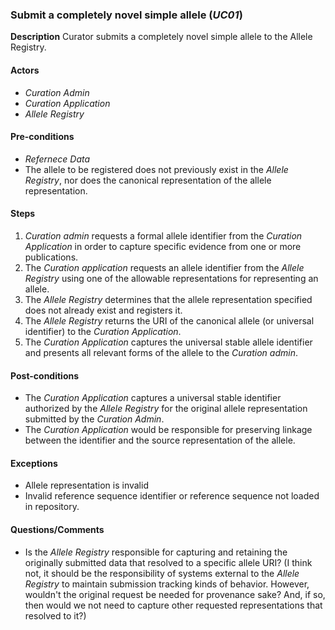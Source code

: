 ### Submit a completely novel simple allele (*UC01*)

**Description**
Curator submits a completely novel simple allele to the Allele Registry.

#### Actors

- *Curation Admin*
- *Curation Application*
- *Allele Registry*

#### Pre-conditions

- *Refernece Data*
- The allele to be registered does not previously exist in the *Allele Registry*, nor does the canonical representation of the allele representation.

#### Steps

1. *Curation admin* requests a formal allele identifier from the *Curation Application* in order to capture specific evidence from one or more publications.
2. The *Curation application* requests an allele identifier from the *Allele Registry* using one of the allowable representations for representing an allele.
3. The *Allele Registry* determines that the allele representation specified does not already exist and registers it. 
4. The *Allele Registry* returns the URI of the canonical allele (or universal identifier) to the *Curation Application*.
5. The *Curation Application* captures the universal stable allele identifier and presents all relevant forms of the allele to the *Curation admin*.

#### Post-conditions

- The *Curation Application* captures a universal stable identifier authorized by the *Allele Registry* for the original allele representation submitted by the *Curation Admin*.
- The *Curation Application* would be responsible for preserving linkage between the identifier and the source representation of the allele.

#### Exceptions

- Allele representation is invalid
- Invalid reference sequence identifier or reference sequence not loaded in repository.

#### Questions/Comments

- Is the *Allele Registry* responsible for capturing and retaining the originally submitted data that resolved to a specific allele URI?  (I think not, it should be the responsibility of systems external to the *Allele Registry* to maintain submission tracking kinds of behavior.  However, wouldn't the original request be needed for provenance sake?  And, if so, then would we not need to capture other requested representations that resolved to it?)
